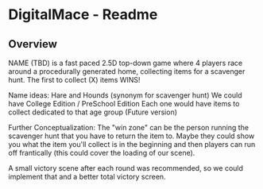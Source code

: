 # DigitalMace - Readme #

## Overview

NAME (TBD) is a fast paced 2.5D top-down game where 4 players race around a procedurally generated home, collecting items for a scavenger hunt. The first to collect (X) items WINS!

Name ideas:
  Hare and Hounds (synonym for scavenger hunt)
    We could have College Edition / PreSchool Edition
    Each one would have items to collect dedicated to that age group (Future version)
    
Further Conceptualization:
  The "win zone" can be the person running the scavenger hunt that you have to return the item to. Maybe they could show you what the item you'll collect is in the beginning and then players can run off frantically (this could cover the loading of our scene).
  
  A small victory scene after each round was recommended, so we could implement that and a better total victory screen.
